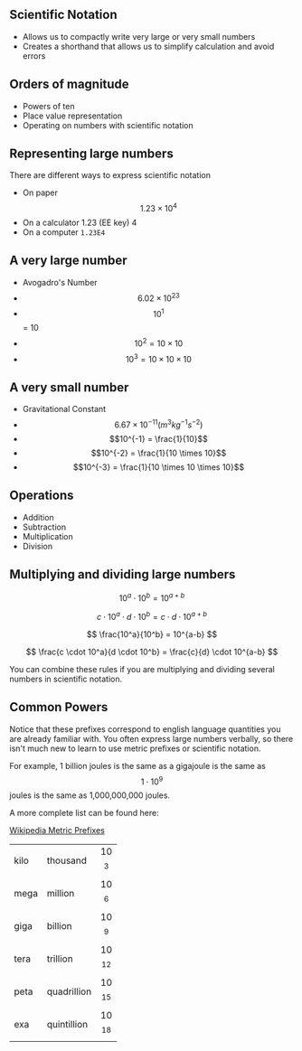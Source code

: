 ## Scientific Notation

- Allows us to compactly write very large or very small numbers
- Creates a shorthand that allows us to simplify calculation and avoid errors

## Orders of magnitude
- Powers of ten
- Place value representation
- Operating on numbers with scientific notation

## Representing large numbers

There are different ways to express scientific notation

- On paper $$1.23 \times 10^4$$
- On a calculator 1.23 (EE key) 4
- On a computer `1.23E4`

## A very large number
- Avogadro's Number
- $$6.02 \times 10^{23}$$
- $$10^{1}$$ = 10
- $$10^{2} = 10 \times 10$$
- $$10^{3} = 10 \times 10 \times 10$$

## A very small number
- Gravitational Constant
- $$6.67 \times 10^{-11} (m^3 kg^{-1} s^{-2})$$
- $$10^{-1} = \frac{1}{10}$$
- $$10^{-2} = \frac{1}{10 \times 10}$$
- $$10^{-3} = \frac{1}{10 \times 10 \times 10}$$

<!--
http://cshsyear10maths.global2.vic.edu.au/files/2008/08/standard-form-table.png
-->

<!-- name some common units using these prefixes -->

## Operations
- Addition
- Subtraction
- Multiplication
- Division

## Multiplying and dividing large numbers

$$ 10^a \cdot 10^b = 10^{a+b} $$

$$ c \cdot 10^a \cdot d \cdot 10^b = c \cdot d \cdot 10^{a+b} $$

$$ \frac{10^a}{10^b} = 10^{a-b} $$

$$ \frac{c \cdot 10^a}{d \cdot 10^b} = \frac{c}{d} \cdot 10^{a-b} $$

You can combine these rules if you are multiplying and dividing several numbers in scientific notation.

## Common Powers

Notice that these prefixes correspond to english language quantities you are already familiar with.
You often express large numbers verbally, so there isn't much new to learn to use metric prefixes or scientific notation.

For example, 1 billion joules is the same as a gigajoule is the same as $$ 1 \cdot 10^{9} $$ joules is the same as 1,000,000,000 joules.

A more complete list can be found here:

[Wikipedia Metric Prefixes](https://en.wikipedia.org/wiki/Metric_prefix)

|     |          |        |
|-----|----------|--------|
|kilo | thousand | 10$$^3$$ |
|mega | million  | 10$$^6$$ |
|giga | billion  | 10$$^9$$ |
|tera | trillion | 10$$^{12}$$ |
|peta | quadrillion | 10$$^{15}$$ |
|exa  | quintillion | 10$$^{18}$$ |


